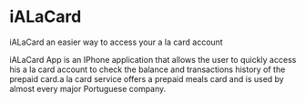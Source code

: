 iALaCard
========

iALaCard an easier way to access your a la card account


iALaCard App is an IPhone application that allows the user to quickly access his a la card account to check the balance and transactions history of the prepaid card.a la card service offers a prepaid meals card and is used by almost every major Portuguese company.
